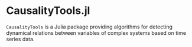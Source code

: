 # CausalityTools.jl

`CausalityTools` is a Julia package providing algorithms for detecting dynamical relations 
between variables of complex systems based on time series data.
